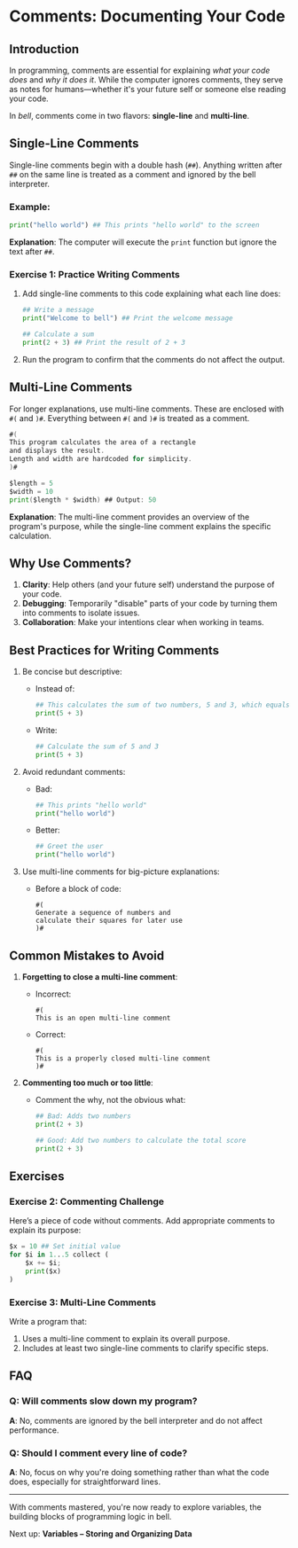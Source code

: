 # Comments: Documenting Your Code

## Introduction

In programming, comments are essential for explaining *what your code does* and *why it does it*. While the computer ignores comments, they serve as notes for humans—whether it's your future self or someone else reading your code.

In *bell*, comments come in two flavors: **single-line** and **multi-line**.

## Single-Line Comments

Single-line comments begin with a double hash (`##`). Anything written after `##` on the same line is treated as a comment and ignored by the bell interpreter.

### Example:

```py
print("hello world") ## This prints "hello world" to the screen
```
**Explanation**: The computer will execute the `print` function but ignore the text after `##`.

### Exercise 1: Practice Writing Comments

1. Add single-line comments to this code explaining what each line does:

	```py
	## Write a message
	print("Welcome to bell") ## Print the welcome message

	## Calculate a sum
	print(2 + 3) ## Print the result of 2 + 3
	```

2. Run the program to confirm that the comments do not affect the output.

## Multi-Line Comments

For longer explanations, use multi-line comments. These are enclosed with `#(` and `)#`. Everything between `#(` and `)#` is treated as a comment.

```go
#(
This program calculates the area of a rectangle
and displays the result.
Length and width are hardcoded for simplicity.
)#

$length = 5
$width = 10
print($length * $width) ## Output: 50
```

**Explanation**: The multi-line comment provides an overview of the program's purpose, while the single-line comment explains the specific calculation.

## Why Use Comments?

1. **Clarity**: Help others (and your future self) understand the purpose of your code.
2. **Debugging**: Temporarily "disable" parts of your code by turning them into comments to isolate issues.
3. **Collaboration**: Make your intentions clear when working in teams.

## Best Practices for Writing Comments

1. Be concise but descriptive:
	- Instead of:
		```py
		## This calculates the sum of two numbers, 5 and 3, which equals 8
		print(5 + 3)
		```
	- Write:
		```py
		## Calculate the sum of 5 and 3
		print(5 + 3)
		```

2. Avoid redundant comments:
	- Bad:
		```py
		## This prints "hello world"
		print("hello world")
		```
	- Better:
		```py
		## Greet the user
		print("hello world")
		```

3. Use multi-line comments for big-picture explanations:
	- Before a block of code:
		```
		#(
		Generate a sequence of numbers and
		calculate their squares for later use
		)#
		```

## Common Mistakes to Avoid

1. **Forgetting to close a multi-line comment**:
	- Incorrect:
		```
		#(
		This is an open multi-line comment
		```
	- Correct:
		```
		#(
		This is a properly closed multi-line comment
		)#
		```

2. **Commenting too much or too little**:

	- Comment the why, not the obvious what:
		```py
		## Bad: Adds two numbers
		print(2 + 3)

		## Good: Add two numbers to calculate the total score
		print(2 + 3)
		```

## Exercises

### Exercise 2: Commenting Challenge

Here’s a piece of code without comments. Add appropriate comments to explain its purpose:

```py
$x = 10 ## Set initial value
for $i in 1...5 collect (
    $x += $i;
    print($x)
)
```

### Exercise 3: Multi-Line Comments

Write a program that:

1. Uses a multi-line comment to explain its overall purpose.
2. Includes at least two single-line comments to clarify specific steps.

## FAQ

### Q: Will comments slow down my program?
**A**: No, comments are ignored by the bell interpreter and do not affect performance.

### Q: Should I comment every line of code?
**A**: No, focus on why you're doing something rather than what the code does, especially for straightforward lines.

---

With comments mastered, you're now ready to explore variables, the building blocks of programming logic in bell.

Next up: **Variables – Storing and Organizing Data**
